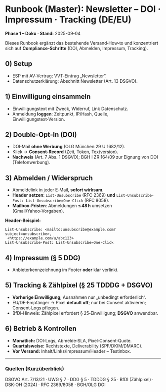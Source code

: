 # Runbook (Master): Newsletter – **DOI · Impressum · Tracking** (DE/EU)
**Phase 1 – Doku** · **Stand:** 2025-09-04

Dieses Runbook ergänzt das bestehende Versand‑How‑to und konzentriert sich auf **Compliance‑Schritte** (DOI, Abmelden, Impressum, Tracking).

## 0) Setup
- ESP mit AV‑Vertrag; VVT‑Eintrag „Newsletter“.
- Datenschutzerklärung: Abschnitt Newsletter (Art. 13 DSGVO).

## 1) Einwilligung einsammeln
- Einwilligungstext mit Zweck, Widerruf, Link Datenschutz.  
- Anmeldung **loggen**: Zeitpunkt, IP/Hash, Quelle, Einwilligungstext‑Version.

## 2) Double‑Opt‑In (DOI)
- DOI‑Mail **ohne Werbung** (OLG München 29 U 1682/12).  
- Klick → **Consent‑Record** (Zeit, Token, Textversion).  
- **Nachweis** (Art. 7 Abs. 1 DSGVO); BGH I ZR 164/09 zur Eignung von DOI (Telefonwerbung).

## 3) Abmelden / Widerspruch
- Abmeldelink in jeder E‑Mail, **sofort wirksam**.  
- **Header setzen**: `List-Unsubscribe` (RFC 2369) **und** `List-Unsubscribe-Post: List-Unsubscribe=One-Click` (RFC 8058).  
- **Mailbox‑Fristen**: Abmeldungen **≤ 48 h** umsetzen (Gmail/Yahoo‑Vorgaben).

**Header‑Beispiel:**  
```
List-Unsubscribe: <mailto:unsubscribe@example.com?subject=unsubscribe>,
 <https://example.com/u/abc123>
List-Unsubscribe-Post: List-Unsubscribe=One-Click
```

## 4) Impressum (§ 5 DDG)
- Anbieterkennzeichnung im Footer **oder** klar verlinkt.

## 5) Tracking & Zählpixel (§ 25 TDDDG + DSGVO)
- **Vorherige Einwilligung**; Ausnahmen nur „unbedingt erforderlich“.  
- EU/DE‑Empfänger → Pixel **default off**; nur bei Consent aktivieren; Consent‑Logs pflegen.  
- BfDI‑Hinweis: Zählpixel erfordert § 25‑Einwilligung; **DSGVO** anwendbar.

## 6) Betrieb & Kontrollen
- **Monatlich:** DOI‑Logs, Abmelde‑SLA, Pixel‑Consent‑Quote.  
- **Quartalsweise:** Rechtstexte, Deliverability (SPF/DKIM/DMARC).  
- **Vor Versand:** Inhalt/Links/Impressum/Header – Testinbox.

---

### Quellen (Kurzüberblick)
DSGVO Art. 7/13/21 · UWG § 7 · DDG § 5 · TDDDG § 25 · BfDI (Zählpixel) · DSK‑OH (2024) · RFC 2369/8058 · BGH/OLG DOI
